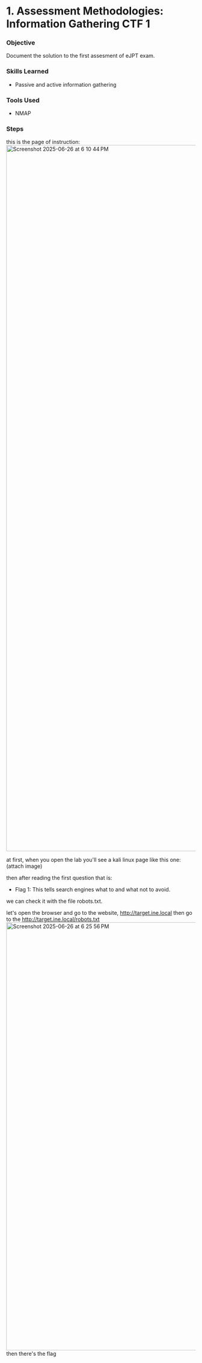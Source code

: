 # 1. Assessment Methodologies: Information Gathering CTF 1


### Objective
Document the solution to the first assesment of eJPT exam.

### Skills Learned
- Passive and active information gathering

### Tools Used

- NMAP

### Steps

this is the page of instruction: 
<img width="1876" alt="Screenshot 2025-06-26 at 6 10 44 PM" src="https://github.com/user-attachments/assets/dd2cb22c-1187-466f-baaf-b333a16fe488" />

at first, when you open the lab you'll see a kali linux page like this one: (attach image)

then after reading the first question that is: 
- Flag 1: This tells search engines what to and what not to avoid.

we can check it with the file robots.txt. 

let's open the browser and go to the website,  http://target.ine.local
then go to the http://target.ine.local/robots.txt 
<img width="1137" alt="Screenshot 2025-06-26 at 6 25 56 PM" src="https://github.com/user-attachments/assets/48a0225f-69ca-4a27-a196-f7e17a008c26" />
then there's the flag

